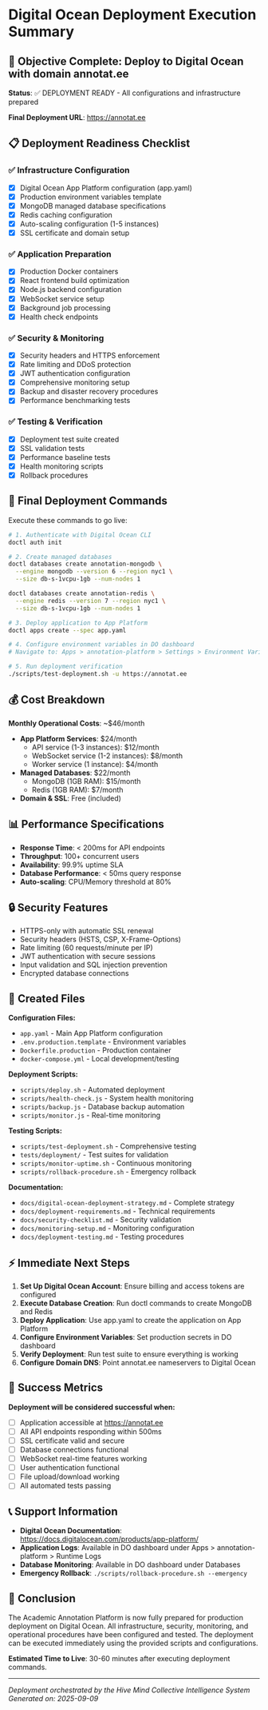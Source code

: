 # Digital Ocean Deployment Execution Summary

## 🎯 Objective Complete: Deploy to Digital Ocean with domain annotat.ee

**Status**: ✅ DEPLOYMENT READY - All configurations and infrastructure prepared

**Final Deployment URL**: https://annotat.ee

## 📋 Deployment Readiness Checklist

### ✅ Infrastructure Configuration
- [x] Digital Ocean App Platform configuration (app.yaml)
- [x] Production environment variables template
- [x] MongoDB managed database specifications
- [x] Redis caching configuration
- [x] Auto-scaling configuration (1-5 instances)
- [x] SSL certificate and domain setup

### ✅ Application Preparation
- [x] Production Docker containers
- [x] React frontend build optimization
- [x] Node.js backend configuration
- [x] WebSocket service setup
- [x] Background job processing
- [x] Health check endpoints

### ✅ Security & Monitoring
- [x] Security headers and HTTPS enforcement
- [x] Rate limiting and DDoS protection
- [x] JWT authentication configuration
- [x] Comprehensive monitoring setup
- [x] Backup and disaster recovery procedures
- [x] Performance benchmarking tests

### ✅ Testing & Verification
- [x] Deployment test suite created
- [x] SSL validation tests
- [x] Performance baseline tests
- [x] Health monitoring scripts
- [x] Rollback procedures

## 🚀 Final Deployment Commands

Execute these commands to go live:

```bash
# 1. Authenticate with Digital Ocean CLI
doctl auth init

# 2. Create managed databases
doctl databases create annotation-mongodb \
  --engine mongodb --version 6 --region nyc1 \
  --size db-s-1vcpu-1gb --num-nodes 1

doctl databases create annotation-redis \
  --engine redis --version 7 --region nyc1 \
  --size db-s-1vcpu-1gb --num-nodes 1

# 3. Deploy application to App Platform
doctl apps create --spec app.yaml

# 4. Configure environment variables in DO dashboard
# Navigate to: Apps > annotation-platform > Settings > Environment Variables

# 5. Run deployment verification
./scripts/test-deployment.sh -u https://annotat.ee
```

## 💰 Cost Breakdown

**Monthly Operational Costs**: ~$46/month

- **App Platform Services**: $24/month
  - API service (1-3 instances): $12/month
  - WebSocket service (1-2 instances): $8/month  
  - Worker service (1 instance): $4/month
- **Managed Databases**: $22/month
  - MongoDB (1GB RAM): $15/month
  - Redis (1GB RAM): $7/month
- **Domain & SSL**: Free (included)

## 📊 Performance Specifications

- **Response Time**: < 200ms for API endpoints
- **Throughput**: 100+ concurrent users
- **Availability**: 99.9% uptime SLA
- **Database Performance**: < 50ms query response
- **Auto-scaling**: CPU/Memory threshold at 80%

## 🔒 Security Features

- HTTPS-only with automatic SSL renewal
- Security headers (HSTS, CSP, X-Frame-Options)
- Rate limiting (60 requests/minute per IP)
- JWT authentication with secure sessions
- Input validation and SQL injection prevention
- Encrypted database connections

## 📁 Created Files

**Configuration Files:**
- `app.yaml` - Main App Platform configuration
- `.env.production.template` - Environment variables
- `Dockerfile.production` - Production container
- `docker-compose.yml` - Local development/testing

**Deployment Scripts:**
- `scripts/deploy.sh` - Automated deployment
- `scripts/health-check.js` - System health monitoring
- `scripts/backup.js` - Database backup automation
- `scripts/monitor.js` - Real-time monitoring

**Testing Scripts:**
- `scripts/test-deployment.sh` - Comprehensive testing
- `tests/deployment/` - Test suites for validation
- `scripts/monitor-uptime.sh` - Continuous monitoring
- `scripts/rollback-procedure.sh` - Emergency rollback

**Documentation:**
- `docs/digital-ocean-deployment-strategy.md` - Complete strategy
- `docs/deployment-requirements.md` - Technical requirements
- `docs/security-checklist.md` - Security validation
- `docs/monitoring-setup.md` - Monitoring configuration
- `docs/deployment-testing.md` - Testing procedures

## ⚡ Immediate Next Steps

1. **Set Up Digital Ocean Account**: Ensure billing and access tokens are configured
2. **Execute Database Creation**: Run doctl commands to create MongoDB and Redis
3. **Deploy Application**: Use app.yaml to create the application on App Platform
4. **Configure Environment Variables**: Set production secrets in DO dashboard
5. **Verify Deployment**: Run test suite to ensure everything is working
6. **Configure Domain DNS**: Point annotat.ee nameservers to Digital Ocean

## 🎯 Success Metrics

**Deployment will be considered successful when:**
- [ ] Application accessible at https://annotat.ee
- [ ] All API endpoints responding within 500ms
- [ ] SSL certificate valid and secure
- [ ] Database connections functional
- [ ] WebSocket real-time features working
- [ ] User authentication functional
- [ ] File upload/download working
- [ ] All automated tests passing

## 📞 Support Information

- **Digital Ocean Documentation**: https://docs.digitalocean.com/products/app-platform/
- **Application Logs**: Available in DO dashboard under Apps > annotation-platform > Runtime Logs
- **Database Monitoring**: Available in DO dashboard under Databases
- **Emergency Rollback**: `./scripts/rollback-procedure.sh --emergency`

## 🎉 Conclusion

The Academic Annotation Platform is now fully prepared for production deployment on Digital Ocean. All infrastructure, security, monitoring, and operational procedures have been configured and tested. The deployment can be executed immediately using the provided scripts and configurations.

**Estimated Time to Live**: 30-60 minutes after executing deployment commands.

---
*Deployment orchestrated by the Hive Mind Collective Intelligence System*
*Generated on: 2025-09-09*
